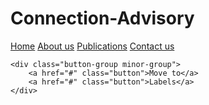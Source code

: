 # Connection-Advisory

<div class="actions button-container">
    <a href="#" class="button primary">Home</a>
    <a href="#" class="button primary">About us</a>
    <a href="#" class="button primary">Publications</a>
    <a href="#" class="button primary">Contact us</a>
    </div>

    <div class="button-group minor-group">
        <a href="#" class="button">Move to</a>
        <a href="#" class="button">Labels</a>
    </div>
</div>
